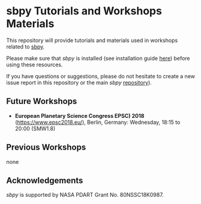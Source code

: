 # sbpy Tutorials and Workshops Materials

This repository will provide tutorials and materials used in workshops related to [sbpy](http://sbpy.org).

Please make sure that *sbpy* is installed (see installation guide
[here](http://sbpy.org)) before using these resources.

If you have questions or suggestions, please do not hesitate to create
a new issue report in this repository or the main *sbpy*
[repository](http://sbpy.org)).


## Future Workshops

* **European Planetary Science Congress EPSC) 2018** (https://www.epsc2018.eu/), Berlin, Germany: Wednesday, 18:15 to 20:00 (SMW1.8)


## Previous Workshops

none


## Acknowledgements

*sbpy* is supported by NASA PDART Grant No. 80NSSC18K0987.